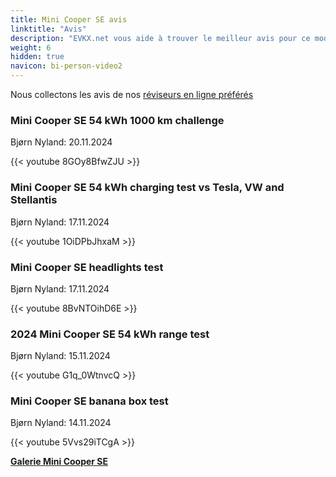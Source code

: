 ```yaml
---
title: Mini Cooper SE avis
linktitle: "Avis"
description: "EVKX.net vous aide à trouver le meilleur avis pour ce modèle."
weight: 6
hidden: true
navicon: bi-person-video2
---
```

Nous collectons les avis de nos [réviseurs en ligne préférés](../../../../../guides/evreviewers/)

<div class="container text-center shadow p-2 pe-4 mb-5 bg-body-tertiary rounded border">
<h3>Mini Cooper SE 54 kWh 1000 km challenge</h3>
<p>Bjørn Nyland: 20.11.2024</p>

{{< youtube 8GOy8BfwZJU >}}

</div>
<div class="container text-center shadow p-2 pe-4 mb-5 bg-body-tertiary rounded border">
<h3>Mini Cooper SE 54 kWh charging test vs Tesla, VW and Stellantis</h3>
<p>Bjørn Nyland: 17.11.2024</p>

{{< youtube 1OiDPbJhxaM >}}

</div>
<div class="container text-center shadow p-2 pe-4 mb-5 bg-body-tertiary rounded border">
<h3>Mini Cooper SE headlights test</h3>
<p>Bjørn Nyland: 17.11.2024</p>

{{< youtube 8BvNTOihD6E >}}

</div>
<div class="container text-center shadow p-2 pe-4 mb-5 bg-body-tertiary rounded border">
<h3>2024 Mini Cooper SE 54 kWh range test</h3>
<p>Bjørn Nyland: 15.11.2024</p>

{{< youtube G1q_0WtnvcQ >}}

</div>
<div class="container text-center shadow p-2 pe-4 mb-5 bg-body-tertiary rounded border">
<h3>Mini Cooper SE banana box test</h3>
<p>Bjørn Nyland: 14.11.2024</p>

{{< youtube 5Vvs29iTCgA >}}

</div>
<div class="mt-3 mb-3">
<a href="../gallery/" class="text-decoration-none text-black">
<strong><i class="bi-arrow-left"></i>Galerie  </strong>
</a>
<a href="../" class="text-decoration-none text-black float-end">
<strong>Mini Cooper SE <i class="bi-arrow-right"></i></strong>
</a>
</div>
